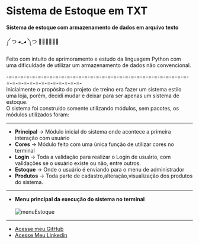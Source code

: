 # Sistema de Estoque em TXT
 **Sistema de estoque com armazenamento de dados em arquivo texto**

༼ つ ◕_◕ ༽つ 🐍🐍🐍🐍🐍🐍


Feito com intuito de aprimoramento e estudo da linguagem Python com uma dificuldade de utilizar um armazenamento de dados não convencional.
                                                                                               
-=-=-=-=-=-=-=-=-=-=-=-=-=-=-=-=-=-=-=-=-=-=-=-=-=-=-=-=-=-=-=-=-=-=-=-=-=-=-=-=-=-=-=-=-<br/>
Inicialmente o propósito do projeto de treino era fazer um sistema estilo uma loja, porém, decidi mudar e deixar para ser apenas um sistema de estoque.<br/>
O sistema foi construído somente utilizando módulos, sem pacotes, os módulos utilizados foram:
_______________________________________________________________________________________________________________________
* **Principal** → Módulo inicial do sistema onde acontece a primeira interação com usuário<br/>
* **Cores** → Módulo feito com uma única função de utilizar cores no terminal<br/>
* **Login** → Toda a validação para realizar o Login de usuário, com validações se o usuário existe ou não, entre outros.<br/>
* **Estoque** → Onde o usuário é enviando para o menu de administrador<br/>
* **Produtos** → Toda parte de cadastro,alteração,visualização dos produtos do sistema.
_______________________________________________________________________________________________________________________

* **Menu principal da execução do sistema no terminal**<br/><br/>
![menuEstoque](https://user-images.githubusercontent.com/89090315/178354375-c8ec7689-a48f-41c3-ad3c-319d9f2fd397.png)
_______________________________________________________________________________________________________________________

* [Acesse meu GitHub](https://github.com/alexandremariano4)
* [Acesse Meu Linkedin](https://www.linkedin.com/in/alexandre-mariano4/)
